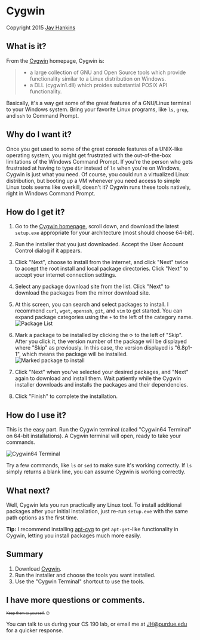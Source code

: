 # Cygwin
Copyright 2015 [Jay Hankins](http://jayhankins.me)

## What is it?
From the [Cygwin](http://cygwin.org) homepage, Cygwin is:
> * a large collection of GNU and Open Source tools which provide functionality similar to a Linux distribution on Windows.
> * a DLL (cygwin1.dll) which proides substantial POSIX API functionality.

Basically, it's a way get some of the great features of a GNU/Linux terminal to your Windows system. Bring your favorite Linux programs, like `ls`, `grep`, and `ssh` to Command Prompt. 

## Why do I want it?
Once you get used to some of the great console features of a UNIX-like operating system, you might get frustrated with the out-of-the-box limitations of the Windows Command Prompt. If you're the person who gets frustrated at having to type `dir` instead of `ls` when you're on Windows, Cygwin is just what you need. Of course, you could run a virtualized Linux distribution, but booting up a VM whenever you need access to simple Linux tools seems like overkill, doesn't it? Cygwin runs these tools natively, right in Windows Command Prompt.

## How do I get it?
1. Go to the [Cygwin homepage](http://cygwin.org), scroll down, and download the latest `setup.exe` appropriate for your architecture (most should choose 64-bit).
2. Run the installer that you just downloaded. Accept the User Account Control dialog if it appears.
3. Click "Next", choose to install from the internet, and click "Next" twice to accept the root install and local package directories. Click "Next" to accept your internet connection settings.
4. Select any package download site from the list. Click "Next" to download the packages from the mirror download site.
5. At this screen, you can search and select packages to install. I recommend `curl`, `wget`, `openssh`, `git`, and `vim` to get started. You can expand package categories using the `+` to the left of the category name. 
![Package List](https://raw.githubusercontent.com/Purdue-CSUSB/CSToolsCourse/master/tutorials/shells/cygwin_screenshots/Packages.PNG)


6. Mark a package to be installed by clicking the `⟳` to the left of "Skip". After you click it, the version number of the package will be displayed where "Skip" as previously. In this case, the version displayed is "6.8p1-1", which means the package will be installed.
![Marked package to install](https://github.com/Purdue-CSUSB/CSToolsCourse/raw/master/tutorials/shells/cygwin_screenshots/search_openssh.PNG)


7. Click "Next" when you've selected your desired packages, and "Next" again to download and install them. Wait patiently while the Cygwin installer downloads and installs the packages and their dependencies.
8. Click "Finish" to complete the installation.

## How do I use it?
This is the easy part. Run the Cygwin terminal (called "Cygwin64 Terminal" on 64-bit installations). A Cygwin terminal will open, ready to take your commands. 

![Cygwin64 Terminal](https://github.com/Purdue-CSUSB/CSToolsCourse/raw/master/tutorials/shells/cygwin_screenshots/successful_installation.PNG)

Try a few commands, like `ls` or `sed` to make sure it's working correctly. If `ls` simply returns a blank line, you can assume Cygwin is working correctly. 

## What next?
Well, Cygwin lets you run practically any Linux tool. To install additional packages after your initial installation, just re-run `setup.exe` with the same path options as the first time. 

**Tip:** I recommend installing [apt-cyg](https://github.com/transcode-open/apt-cyg) to get `apt-get`-like functionality in Cygwin, letting you install packages much more easily. 

## Summary
1. Download [Cygwin](http://cygwin.org).
2. Run the installer and choose the tools you want installed.
3. Use the "Cygwin Terminal" shortcut to use the tools.

## I have more questions or comments.
<sup><sub>~~Keep them to yourself.~~ :wink:</sub></sup>

You can talk to us during your CS 190 lab, or email me at [JH@purdue.edu](mailto:JH@purdue.edu) for a quicker response. 
